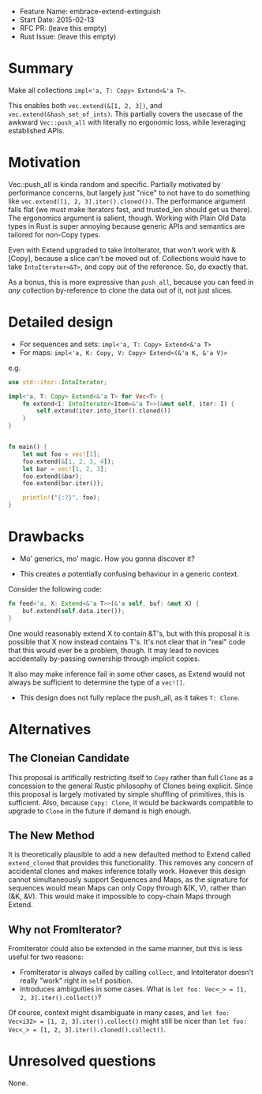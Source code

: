 - Feature Name: embrace-extend-extinguish
- Start Date: 2015-02-13
- RFC PR: (leave this empty)
- Rust Issue: (leave this empty)

# Summary

Make all collections `impl<'a, T: Copy> Extend<&'a T>`. 

This enables both `vec.extend(&[1, 2, 3])`, and `vec.extend(&hash_set_of_ints)`. 
This partially covers the usecase of the awkward `Vec::push_all` with 
literally no ergonomic loss, while leveraging established APIs.

# Motivation

Vec::push_all is kinda random and specific. Partially motivated by performance concerns,
but largely just "nice" to not have to do something like
`vec.extend([1, 2, 3].iter().cloned())`. The performance argument falls flat
(we *must* make iterators fast, and trusted_len should get us there). The ergonomics
argument is salient, though. Working with Plain Old Data types in Rust is super annoying
because generic APIs and semantics are tailored for non-Copy types.

Even with Extend upgraded to take IntoIterator, that won't work with &[Copy],
because a slice can't be moved out of. Collections would have to take `IntoIterator<&T>`,
and copy out of the reference. So, do exactly that.

As a bonus, this is more expressive than `push_all`, because you can feed in *any*
collection by-reference to clone the data out of it, not just slices.

# Detailed design

* For sequences and sets: `impl<'a, T: Copy> Extend<&'a T>`
* For maps: `impl<'a, K: Copy, V: Copy> Extend<(&'a K, &'a V)>`

e.g.

```rust
use std::iter::IntoIterator;

impl<'a, T: Copy> Extend<&'a T> for Vec<T> {
    fn extend<I: IntoIterator<Item=&'a T>>(&mut self, iter: I) {
        self.extend(iter.into_iter().cloned())
    }
}


fn main() {
    let mut foo = vec![1];
    foo.extend(&[1, 2, 3, 4]);
    let bar = vec![1, 2, 3];
    foo.extend(&bar);
    foo.extend(bar.iter());

    println!("{:?}", foo);
}
```

# Drawbacks

* Mo' generics, mo' magic. How you gonna discover it?

* This creates a potentially confusing behaviour in a generic context.

Consider the following code:

```rust
fn feed<'a, X: Extend<&'a T>>(&'a self, buf: &mut X) {
    buf.extend(self.data.iter());
}
```

One would reasonably extend X to contain &T's, but with this
proposal it is possible that X now instead contains T's. It's not
clear that in "real" code that this would ever be a problem, though.
It may lead to novices accidentally by-passing ownership through
implicit copies.

It also may make inference fail in some other cases, as Extend would
not always be sufficient to determine the type of a `vec![]`.

* This design does not fully replace the push_all, as it takes `T: Clone`.

# Alternatives


## The Cloneian Candidate
This proposal is artifically restricting itself to `Copy` rather than full
`Clone` as a concession to the general Rustic philosophy of Clones being
explicit. Since this proposal is largely motivated by simple shuffling of
primitives, this is sufficient. Also, because `Copy: Clone`, it would be
backwards compatible to upgrade to `Clone` in the future if demand is
high enough.

## The New Method
It is theoretically plausible to add a new defaulted method to Extend called
`extend_cloned` that provides this functionality. This removes any concern of
accidental clones and makes inference totally work. However this design cannot
simultaneously support Sequences and Maps, as the signature for sequences would
mean Maps can only Copy through &(K, V), rather than (&K, &V). This would make
it impossible to copy-chain Maps through Extend.

## Why not FromIterator?

FromIterator could also be extended in the same manner, but this is less useful for
two reasons:

* FromIterator is always called by calling `collect`, and IntoIterator doesn't really
"work" right in `self` position.
* Introduces ambiguities in some cases. What is `let foo: Vec<_> = [1, 2, 3].iter().collect()`?

Of course, context might disambiguate in many cases, and
`let foo: Vec<i32> = [1, 2, 3].iter().collect()` might still be nicer than
`let foo: Vec<_> = [1, 2, 3].iter().cloned().collect()`.


# Unresolved questions

None.

